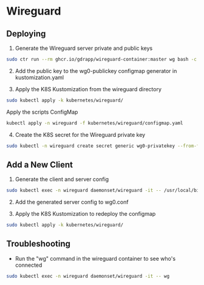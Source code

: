 # Wireguard

## Deploying

1. Generate the Wireguard server private and public keys
```bash
sudo ctr run --rm ghcr.io/gdrapp/wireguard-container:master wg bash -c 'wg genkey | tee privatekey | wg pubkey && cat privatekey'
```

2. Add the public key to the wg0-publickey configmap generator in kustomization.yaml

3. Apply the K8S Kustomization from the wireguard  directory
```bash
sudo kubectl apply -k kubernetes/wireguard/
```

Apply the scripts ConfigMap
```bash
kubectl apply -n wireguard -f kubernetes/wireguard/configmap.yaml
```

4. Create the K8S secret for the Wireguard private key 
```bash
sudo kubectl -n wireguard create secret generic wg0-privatekey --from-file=privatekey=privatekey
```

## Add a New Client

1. Generate the client and server config
```bash
sudo kubectl exec -n wireguard daemonset/wireguard -it -- /usr/local/bin/wg-client-gen.sh
```

2. Add the generated server config to wg0.conf

2. Apply the K8S Kustomization to redeploy the configmap
```bash
sudo kubectl apply -k kubernetes/wireguard/
```

## Troubleshooting

- Run the "wg" command in the wireguard container to see who's connected
```bash
sudo kubectl exec -n wireguard daemonset/wireguard -it -- wg
```